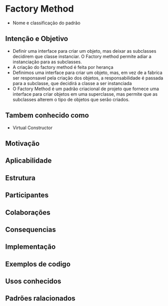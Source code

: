 # Factory Method
- Nome e classificação do padrão

## Intenção e Objetivo
- Definir uma interface para criar um objeto, mas deixar as subclasses decidirem que classe instanciar. O Factory method permite adiar a instanciação para as subclasses.
- A criação do factory method é feita por herança
- Definimos uma interface para criar um objeto, mas, em vez de a fabrica ser responsavel pela criação dos objetos, a responsabilidade é passada para a subclasse, que decidirá a classe a ser instanciada
- O Factory Method é um padrão criacional de projeto que fornece uma interface para criar objetos em uma superclasse, mas permite que as subclasses alterem o tipo de objetos que serão criados.

## Tambem conhecido como
- Virtual Constructor 

## Motivação

## Aplicabilidade
## Estrutura
## Participantes
## Colaborações
## Consequencias
## Implementação
## Exemplos de codigo
## Usos conhecidos
## Padrões ralacionados 


